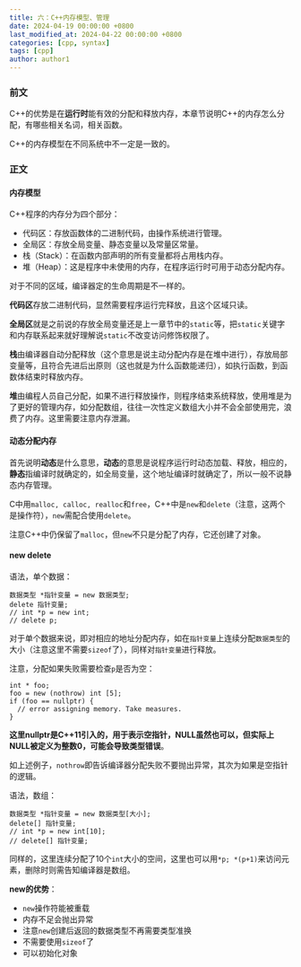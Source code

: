```yaml
---
title: 六：C++内存模型、管理
date: 2024-04-19 00:00:00 +0800
last_modified_at: 2024-04-22 00:00:00 +0800
categories: [cpp, syntax]
tags: [cpp]
author: author1
---
```


### 前文

C++的优势是在**运行时**能有效的分配和释放内存，本章节说明C++的内存怎么分配，有哪些相关名词，相关函数。

C++的内存模型在不同系统中不一定是一致的。

### 正文

#### 内存模型

C++程序的内存分为四个部分：
- 代码区：存放函数体的二进制代码，由操作系统进行管理。
- 全局区：存放全局变量、静态变量以及常量区常量。
- 栈（Stack）：在函数内部声明的所有变量都将占用栈内存。
- 堆（Heap）：这是程序中未使用的内存，在程序运行时可用于动态分配内存。

对于不同的区域，编译器定的生命周期是不一样的。

**代码区**存放二进制代码，显然需要程序运行完释放，且这个区域只读。

**全局区**就是之前说的存放全局变量还是上一章节中的`static`等，把`static`关键字和内存联系起来就好理解说`static`不改变访问修饰权限了。

**栈**由编译器自动分配释放（这个意思是说主动分配内存是在堆中进行），存放局部变量等，且符合先进后出原则（这也就是为什么函数能递归），如执行函数，到函数体结束时释放内存。

**堆**由编程人员自己分配，如果不进行释放操作，则程序结束系统释放，使用堆是为了更好的管理内存，如分配数组，往往一次性定义数组大小并不会全部使用完，浪费了内存。这里需要注意内存泄漏。

#### 动态分配内存

首先说明**动态**是什么意思，**动态**的意思是说程序运行时动态加载、释放，相应的，**静态**指编译时就确定的，如全局变量，这个地址编译时就确定了，所以一般不说静态内存管理。

C中用`malloc, calloc, realloc`和`free`，C++中是`new`和`delete`（注意，这两个是操作符），`new`需配合使用`delete`。

注意C++中仍保留了`malloc`，但`new`不只是分配了内存，它还创建了对象。

#### new delete

语法，单个数据：
```
数据类型 *指针变量 = new 数据类型;
delete 指针变量;
// int *p = new int;
// delete p;
```

对于单个数据来说，即对相应的地址分配内存，如在`指针变量`上连续分配`数据类型`的大小（注意这里不需要`sizeof`了），同样对`指针变量`进行释放。

注意，分配如果失败需要检查`p`是否为空：
```
int * foo;
foo = new (nothrow) int [5];
if (foo == nullptr) {
  // error assigning memory. Take measures.
}
```

**这里nullptr是C++11引入的，用于表示空指针，NULL虽然也可以，但实际上NULL被定义为整数0，可能会导致类型错误**。

如上述例子，`nothrow`即告诉编译器分配失败不要抛出异常，其次为如果是空指针的逻辑。

语法，数组：
```
数据类型 *指针变量 = new 数据类型[大小];
delete[] 指针变量;
// int *p = new int[10];
// delete[] 指针变量;
```

同样的，这里连续分配了10个`int`大小的空间，这里也可以用`*p; *(p+1)`来访问元素，删除时则需告知编译器是数组。

**new的优势**：
- `new`操作符能被重载
- 内存不足会抛出异常
- 注意`new`创建后返回的数据类型不再需要类型准换
- 不需要使用`sizeof`了
- 可以初始化对象
